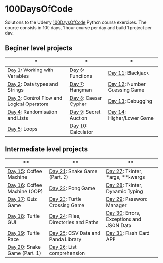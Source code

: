 # 100DaysOfCode

Solutions to the Udemy [100DaysOfCode](https://udemy.com/course/100-days-of-code) Python course exercises.
The course consists in 100 days, 1 hour course per day and build 1 project per day.

## Beginer level projects

| * | * | * |
| --- | --- | --- |
| [Day 1](https://github.com/ypasquazzo/100DaysOfCode/tree/main/Day%201): Working with Variables | [Day 6](https://github.com/ypasquazzo/100DaysOfCode/tree/main/Day%206): Functions | [Day 11](https://github.com/ypasquazzo/100DaysOfCode/tree/main/Day%2011): Blackjack |
| [Day 2](https://github.com/ypasquazzo/100DaysOfCode/tree/main/Day%202): Data types and Strings | [Day 7](https://github.com/ypasquazzo/100DaysOfCode/tree/main/Day%207): Hangman | [Day 12](https://github.com/ypasquazzo/100DaysOfCode/tree/main/Day%2012): Number Guessing Game |
| [Day 3](https://github.com/ypasquazzo/100DaysOfCode/tree/main/Day%203): Control Flow and Logical Operators | [Day 8](https://github.com/ypasquazzo/100DaysOfCode/tree/main/Day%208): Caesar Cypher | [Day 13](https://github.com/ypasquazzo/100DaysOfCode/tree/main/Day%2013): Debugging |
| [Day 4](https://github.com/ypasquazzo/100DaysOfCode/tree/main/Day%204): Randomisation and Lists | [Day 9](https://github.com/ypasquazzo/100DaysOfCode/tree/main/Day%209): Secret Auction | [Day 14](https://github.com/ypasquazzo/100DaysOfCode/tree/main/Day%2014): Higher/Lower Game |
| [Day 5](https://github.com/ypasquazzo/100DaysOfCode/tree/main/Day%205): Loops | [Day 10](https://github.com/ypasquazzo/100DaysOfCode/tree/main/Day%2010): Calculator | |

## Intermediate level projects

| ** | ** | ** |
| --- | --- | --- |
| [Day 15](https://github.com/ypasquazzo/100DaysOfCode/tree/main/Day%2015): Coffee Machine | [Day 21](https://github.com/ypasquazzo/100DaysOfCode/tree/main/Day%2021): Snake Game (Part. 2) | [Day 27](https://github.com/ypasquazzo/100DaysOfCode/tree/main/Day%2027): Tkinter, *args, **kwargs |
| [Day 16](https://github.com/ypasquazzo/100DaysOfCode/tree/main/Day%2016): Coffee Machine (OOP) | [Day 22](https://github.com/ypasquazzo/100DaysOfCode/tree/main/Day%2022): Pong Game | [Day 28](https://github.com/ypasquazzo/100DaysOfCode/tree/main/Day%2028): Tkinter, Dynamic Typing |
| [Day 17](https://github.com/ypasquazzo/100DaysOfCode/tree/main/Day%2017): Quiz Game | [Day 23](https://github.com/ypasquazzo/100DaysOfCode/tree/main/Day%2023): Turtle Crossing Game | [Day 29](https://github.com/ypasquazzo/100DaysOfCode/tree/main/Day%2029): Password Manager |
| [Day 18](https://github.com/ypasquazzo/100DaysOfCode/tree/main/Day%2018): Turtle GUI | [Day 24](https://github.com/ypasquazzo/100DaysOfCode/tree/main/Day%2024): Files, Directories and Paths | [Day 30](https://github.com/ypasquazzo/100DaysOfCode/tree/main/Day%2030): Errors, Exceptions and JSON Data|
| [Day 19](https://github.com/ypasquazzo/100DaysOfCode/tree/main/Day%2019): Turtle Race | [Day 25](https://github.com/ypasquazzo/100DaysOfCode/tree/main/Day%2025): CSV Data and Panda Library | [Day 31](https://github.com/ypasquazzo/100DaysOfCode/tree/main/Day%2031): Flash Card APP |
| [Day 20](https://github.com/ypasquazzo/100DaysOfCode/tree/main/Day%2020): Snake Game (Part. 1) | [Day 26](https://github.com/ypasquazzo/100DaysOfCode/tree/main/Day%2026): List comprehension | |
